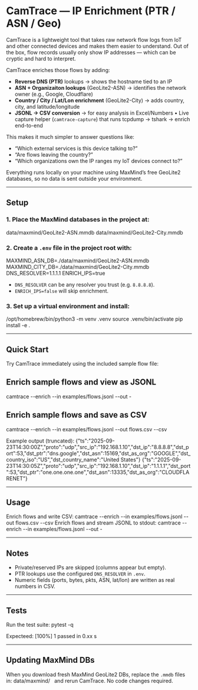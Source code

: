 # CamTrace — IP Enrichment (PTR / ASN / Geo)

CamTrace is a lightweight tool that takes raw network flow logs from IoT and other connected devices and makes them easier to understand. Out of the box, flow records usually only show IP addresses — which can be cryptic and hard to interpret.  

CamTrace enriches those flows by adding:

- **Reverse DNS (PTR)** lookups → shows the hostname tied to an IP  
- **ASN + Organizaiton lookups** (GeoLite2-ASN) → identifies the network owner (e.g., Google, Cloudflare)  
- **Country / City / Lat/Lon enrichment** (GeoLite2-City) → adds country, city, and latitude/longitude
- **JSONL → CSV conversion** → for easy analysis in Excel/Numbers
• Live capture helper (`camtrace-capture`) that runs tcpdump → tshark → enrich end-to-end

This makes it much simpler to answer questions like:
- “Which external services is this device talking to?”  
- “Are flows leaving the country?”  
- “Which organizations own the IP ranges my IoT devices connect to?”

Everything runs locally on your machine using MaxMind’s free GeoLite2 databases, so no data is sent outside your environment.

---

## Setup

### 1. Place the MaxMind databases in the project at:
data/maxmind/GeoLite2-ASN.mmdb data/maxmind/GeoLite2-City.mmdb
### 2. Create a `.env` file in the project root with:

MAXMIND_ASN_DB=./data/maxmind/GeoLite2-ASN.mmdb
MAXMIND_CITY_DB=./data/maxmind/GeoLite2-City.mmdb
DNS_RESOLVER=1.1.1.1
ENRICH_IPS=true

- `DNS_RESOLVER` can be any resolver you trust (e.g. `8.8.8.8`).
- `ENRICH_IPS=false` will skip enrichment.

### 3. Set up a virtual environment and install:
/opt/homebrew/bin/python3 -m venv .venv
source .venv/bin/activate
pip install -e .

---

## Quick Start

Try CamTrace immediately using the included sample flow file:

## Enrich sample flows and view as JSONL
camtrace --enrich --in examples/flows.jsonl --out -

## Enrich sample flows and save as CSV
camtrace --enrich --in examples/flows.jsonl --out flows.csv --csv

Example output (truncated):
{"ts":"2025-09-23T14:30:00Z","proto":"udp","src_ip":"192.168.1.10","dst_ip":"8.8.8.8","dst_port":53,"dst_ptr":"dns.google","dst_asn":15169,"dst_as_org":"GOOGLE","dst_country_iso":"US","dst_country_name":"United States"}
{"ts":"2025-09-23T14:30:05Z","proto":"udp","src_ip":"192.168.1.10","dst_ip":"1.1.1.1","dst_port":53,"dst_ptr":"one.one.one.one","dst_asn":13335,"dst_as_org":"CLOUDFLARENET"}

---

## Usage
Enrich flows and write CSV:
camtrace --enrich --in examples/flows.jsonl --out flows.csv --csv
Enrich flows and stream JSONL to stdout:
camtrace --enrich --in examples/flows.jsonl --out -

---

## Notes
- Private/reserved IPs are skipped (columns appear but empty).
- PTR lookups use the configured `DNS_RESOLVER` in `.env`.
- Numeric fields (ports, bytes, pkts, ASN, lat/lon) are written as real numbers in CSV.

---

## Tests
Run the test suite:
pytest -q

Expecteed: [100%] 1 passed in 0.xx s

---

## Updating MaxMind DBs
When you download fresh MaxMind GeoLite2 DBs, replace the `.mmdb` files in: data/maxmind/  
and rerun CamTrace. No code changes required.

